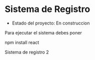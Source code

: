 <h1> Sistema de Registro </h1>

- Estado del proyecto: En construccion

Para ejecutar el sistema debes poner 

npm install react

Sistema de registro 2
